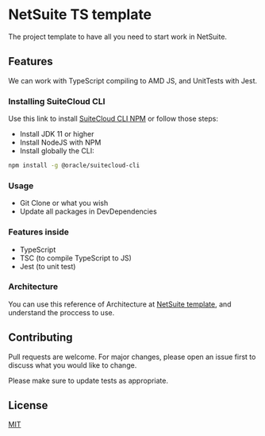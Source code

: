 # NetSuite TS template

The project template to have all you need to start work in NetSuite.

## Features

We can work with TypeScript compiling to AMD JS, and UnitTests with Jest.


### Installing SuiteCloud CLI

Use this link to install [SuiteCloud CLI NPM](https://www.npmjs.com/package/@oracle/suitecloud-cli) or follow those steps:


* Install JDK 11 or higher
* Install NodeJS with NPM
* Install globally the CLI:
```bash
npm install -g @oracle/suitecloud-cli
``` 


### Usage

* Git Clone or what you wish
* Update all packages in DevDependencies

### Features inside

* TypeScript
* TSC (to compile TypeScript to JS)
* Jest (to unit test)

### Architecture

You can use this reference of Architecture at [NetSuite template](https://miro.com/app/board/o9J_lAAZ2v4=/?share_link_id=73863609157), and understand the proccess to use.

## Contributing
Pull requests are welcome. For major changes, please open an issue first to discuss what you would like to change.

Please make sure to update tests as appropriate.

## License
[MIT](https://choosealicense.com/licenses/mit/)